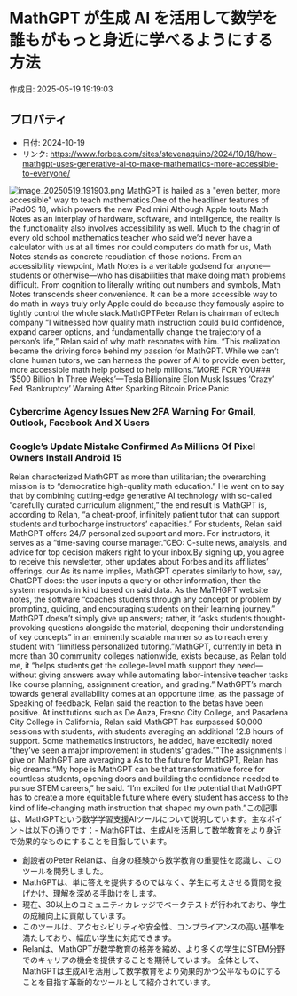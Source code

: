 # MathGPT が生成 AI を活用して数学を誰もがもっと身近に学べるようにする方法

作成日: 2025-05-19 19:19:03

## プロパティ

- 日付: 2024-10-19
- リンク: https://www.forbes.com/sites/stevenaquino/2024/10/18/how-mathgpt-uses-generative-ai-to-make-mathematics-more-accessible-to-everyone/

![image_20250519_191903.png](../assets/image_20250519_191903.png)
MathGPT is hailed as a "even better, more accessible" way to teach mathematics.One of the headliner features of iPadOS 18, which powers the new iPad mini Although Apple touts Math Notes as an interplay of hardware, software, and intelligence, the reality is the functionality also involves accessibility as well. Much to the chagrin of every old school mathematics teacher who said we’d never have a calculator with us at all times nor could computers do math for us, Math Notes stands as concrete repudiation of those notions. From an accessibility viewpoint, Math Notes is a veritable godsend for anyone—students or otherwise—who has disabilities that make doing math problems difficult. From cognition to literally writing out numbers and symbols, Math Notes transcends sheer convenience. It can be a more accessible way to do math in ways truly only Apple could do because they famously aspire to tightly control the whole stack.MathGPTPeter Relan is chairman of edtech company “I witnessed how quality math instruction could build confidence, expand career options, and fundamentally change the trajectory of a person’s life,” Relan said of why math resonates with him. “This realization became the driving force behind my passion for MathGPT. While we can’t clone human tutors, we can harness the power of AI to provide even better, more accessible math help poised to help millions.”MORE FOR YOU### ‘$500 Billion In Three Weeks’—Tesla Billionaire Elon Musk Issues ‘Crazy’ Fed ‘Bankruptcy’ Warning After Sparking Bitcoin Price Panic
### Cybercrime Agency Issues New 2FA Warning For Gmail, Outlook, Facebook And X Users
### Google’s Update Mistake Confirmed As Millions Of Pixel Owners Install Android 15
Relan characterized MathGPT as more than utilitarian; the overarching mission is to “democratize high-quality math education.” He went on to say that by combining cutting-edge generative AI technology with so-called “carefully curated curriculum alignment,” the end result is MathGPT is, according to Relan, “a cheat-proof, infinitely patient tutor that can support students and turbocharge instructors’ capacities.” For students, Relan said MathGPT offers 24/7 personalized support and more. For instructors, it serves as a “time-saving course manager.”CEO: C-suite news, analysis, and advice for top decision makers right to your inbox.By signing up, you agree to receive this newsletter, other updates about Forbes and its affiliates’ offerings, our As its name implies, MathGPT operates similarly to how, say, ChatGPT does: the user inputs a query or other information, then the system responds in kind based on said data. As the MaTHGPT website notes, the software “coaches students through any concept or problem by prompting, guiding, and encouraging students on their learning journey.” MathGPT doesn’t simply give up answers; rather, it “asks students thought-provoking questions alongside the material, deepening their understanding of key concepts” in an eminently scalable manner so as to reach every student with “limitless personalized tutoring.”MathGPT, currently in beta in more than 30 community colleges nationwide, exists because, as Relan told me, it “helps students get the college-level math support they need—without giving answers away while automating labor-intensive teacher tasks like course planning, assignment creation, and grading.” MathGPT’s march towards general availability comes at an opportune time, as the passage of Speaking of feedback, Relan said the reaction to the betas have been positive. At institutions such as De Anza, Fresno City College, and Pasadena City College in California, Relan said MathGPT has surpassed 50,000 sessions with students, with students averaging an additional 12.8 hours of support. Some mathematics instructors, he added, have excitedly noted “they’ve seen a major improvement in students’ grades.”"The assignments I give on MathGPT are averaging a As to the future for MathGPT, Relan has big dreams.“My hope is MathGPT can be that transformative force for countless students, opening doors and building the confidence needed to pursue STEM careers,” he said. “I’m excited for the potential that MathGPT has to create a more equitable future where every student has access to the kind of life-changing math instruction that shaped my own path.”この記事は、MathGPTという数学学習支援AIツールについて説明しています。主なポイントは以下の通りです：- MathGPTは、生成AIを活用して数学教育をより身近で効果的なものにすることを目指しています。
- 創設者のPeter Relanは、自身の経験から数学教育の重要性を認識し、このツールを開発しました。
- MathGPTは、単に答えを提供するのではなく、学生に考えさせる質問を投げかけ、理解を深める手助けをします。
- 現在、30以上のコミュニティカレッジでベータテストが行われており、学生の成績向上に貢献しています。
- このツールは、アクセシビリティや安全性、コンプライアンスの高い基準を満たしており、幅広い学生に対応できます。
- Relanは、MathGPTが数学教育の格差を縮め、より多くの学生にSTEM分野でのキャリアの機会を提供することを期待しています。
全体として、MathGPTは生成AIを活用して数学教育をより効果的かつ公平なものにすることを目指す革新的なツールとして紹介されています。